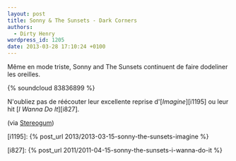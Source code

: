 ```yaml
---
layout: post
title: Sonny & The Sunsets - Dark Corners
authors:
  - Dirty Henry
wordpress_id: 1205
date: 2013-03-28 17:10:24 +0100
---
```


Même en mode triste, Sonny and The Sunsets continuent de faire dodeliner les
oreilles.

{% soundcloud 83836899 %}

N'oubliez pas de réécouter leur excellente reprise d'[_Imagine_][i1195] ou leur
hit [_I Wanna Do It_][i827].

(via
[Stereogum](http://stereogum.com/1293871/sonny-and-the-sunsets-dark-corners/mp3s/))

[i1195]: {% post_url 2013/2013-03-15-sonny-the-sunsets-imagine %}

[i827]: {% post_url 2011/2011-04-15-sonny-the-sunsets-i-wanna-do-it %}
